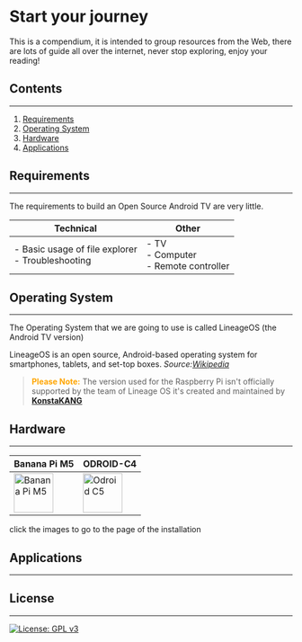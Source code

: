 # Start your journey
This is a compendium, it is intended to group resources from the Web, there are lots of guide all over the internet, never stop exploring, enjoy your reading!

## Contents

---

1. [Requirements](#requirements)
2. [Operating System](#operating-system)
3. [Hardware](#hardware)
4. [Applications](#applications)

## Requirements

---

The requirements to build an Open Source Android TV are very little.

| Technical                                         | Other                                   |
| ------------------------------------------------- | --------------------------------------- |
| - Basic usage of file explorer <br/> - Troubleshooting | - TV <br/> - Computer <br/> - Remote controller |

## Operating System

---

The Operating System that we are going to use is called LineageOS (the Android TV version)

LineageOS is an open source, Android-based operating system for smartphones, tablets, and set-top boxes.
*Source:[Wikipedia](https://en.wikipedia.org/wiki/LineageOS)*
> <span style="color:orange"><b>Please Note:</b></span> The version used for the Raspberry Pi isn't officially supported by the team of Lineage OS it's created and maintained by [**KonstaKANG**](https://konstakang.com/)
> 

## Hardware

---

| Banana Pi M5                                  | ODROID-C4                                     |
| --------------------------------------------- | --------------------------------------------- |
| <a href="https://wiki.lineageos.org/devices/m5/" target="_blank"><img title="Banana Pi M5" src="https://wiki.lineageos.org/images/devices/m5.png" alt="Banana Pi M5" width="70"></a> | <a href="https://wiki.lineageos.org/devices/odroidc4/" target="_blank"><img title="Odroid C5" src="https://wiki.lineageos.org/images/devices/odroidc4.png" alt="Odroid C5" width="70"></a> |

click the images to go to the page of the installation

## Applications

---

## License

---

[![License: GPL v3](https://img.shields.io/badge/License-GPLv3-blue.svg)](https://www.gnu.org/licenses/gpl-3.0)
